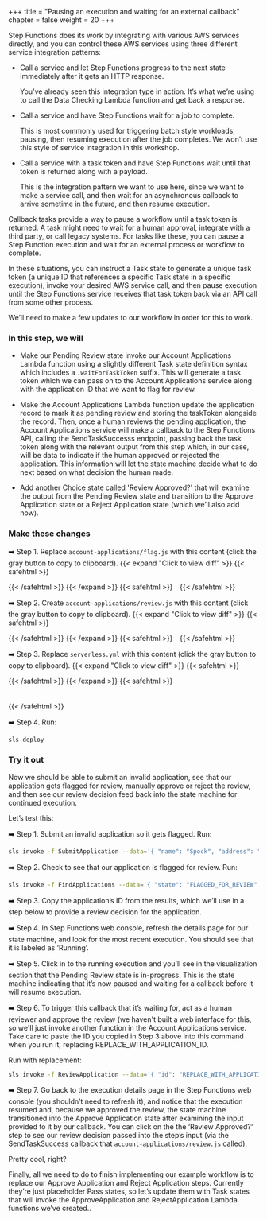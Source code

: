 +++
title = "Pausing an execution and waiting for an external callback"
chapter = false
weight = 20
+++

Step Functions does its work by integrating with various AWS services directly, and you can control these AWS services using three different service integration patterns: 

* Call a service and let Step Functions progress to the next state immediately after it gets an HTTP response. 

    You’ve already seen this integration type in action. It’s what we’re using to call the Data Checking Lambda function and get back a response.
    
* Call a service and have Step Functions wait for a job to complete. 
    
    This is most commonly used for triggering batch style workloads, pausing, then resuming execution after the job completes. We won’t use this style of service integration in this workshop.
    
* Call a service with a task token and have Step Functions wait until that token is returned along with a payload.
    
    This is the integration pattern we want to use here, since we want to make a service call, and then wait for an asynchronous callback to arrive sometime in the future, and then resume execution.


Callback tasks provide a way to pause a workflow until a task token is returned. A task might need to wait for a human approval, integrate with a third party, or call legacy systems. For tasks like these, you can pause a Step Function execution and wait for an external process or workflow to complete.

In these situations, you can instruct a Task state to generate a unique task token (a unique ID that references a specific Task state in a specific execution), invoke your desired AWS service call, and then pause execution until the Step Functions  service receives that task token back via an API call from some other process.

We’ll need to make a few updates to our workflow in order for this to work. 

### In this step, we will

* Make our Pending Review state invoke our Account Applications Lambda function using a slightly different Task state definition syntax which includes a `.waitForTaskToken` suffix. This will generate a task token which we can pass on to the Account Applications service along with the application ID that we want to flag for review. 

* Make the Account Applications Lambda function update the application record to mark it as pending review and storing the taskToken alongside the record. Then, once a human reviews the pending application, the Account Applications service will make a callback to the Step Functions API, calling the SendTaskSuccesss endpoint, passing back the task token along with the relevant output from this step which, in our case, will be data to indicate if the human approved or rejected the application. This information will let the state machine decide what to do next based on what decision the human made.

* Add another Choice state called 'Review Approved?' that will examine the output from the Pending Review state and transition to the Approve Application state or a Reject Application state (which we’ll also add now).



### Make these changes

➡️ Step 1. Replace `account-applications/flag.js` with <span class="clipBtn clipboard" data-clipboard-target="#ide05e0f0592fd44dc9fb82b891b985bec">this content</span> (click the gray button to copy to clipboard). 
{{< expand "Click to view diff" >}} {{< safehtml >}}
<div id="diff-ide05e0f0592fd44dc9fb82b891b985bec"></div> <script type="text/template" data-diff-for="diff-ide05e0f0592fd44dc9fb82b891b985bec">commit 278b0babefb143aafbbf1bb5c773a62fcd3f374f
Author: Gabe Hollombe <gabe@avantbard.com>
Date:   Wed Oct 16 10:58:50 2019 +0800

    Call out to Lambda from Pending Review state, add Review Approved? choice state that transitions to Approve or Reject pass states. Create a review lambda that calls back to Step Functions with review decision in SendTaskSuccess

diff --git a/account-applications/flag.js b/account-applications/flag.js
index 3e700d5..8bbdcb1 100644
--- a/account-applications/flag.js
+++ b/account-applications/flag.js
@@ -10,7 +10,7 @@ const dynamo = new AWS.DynamoDB.DocumentClient();
 const AccountApplications = require('./AccountApplications')(ACCOUNTS_TABLE_NAME, dynamo)
 
 const flagForReview = async (data) => {
-    const { id, flagType } = data
+    const { id, flagType, taskToken } = data
 
     if (flagType !== 'REVIEW' && flagType !== 'UNPROCESSABLE_DATA') {
         throw new Error("flagType must be REVIEW or UNPROCESSABLE_DATA")
@@ -32,6 +32,7 @@ const flagForReview = async (data) => {
         {
             state: newState,
             reason,
+            taskToken
         }
     )
     return updatedApplication
</script>
{{< /safehtml >}} {{< /expand >}}
{{< safehtml >}}
<textarea id="ide05e0f0592fd44dc9fb82b891b985bec" style="position: relative; left: -1000px; width: 1px; height: 1px;">'use strict';
const REGION = process.env.REGION
const ACCOUNTS_TABLE_NAME = process.env.ACCOUNTS_TABLE_NAME

const AWS = require('aws-sdk')
AWS.config.update({region: REGION});

const dynamo = new AWS.DynamoDB.DocumentClient();

const AccountApplications = require('./AccountApplications')(ACCOUNTS_TABLE_NAME, dynamo)

const flagForReview = async (data) => {
    const { id, flagType, taskToken } = data

    if (flagType !== 'REVIEW' && flagType !== 'UNPROCESSABLE_DATA') {
        throw new Error("flagType must be REVIEW or UNPROCESSABLE_DATA")
    }

    let newState
    let reason
    if (flagType === 'REVIEW') {
        newState = 'FLAGGED_FOR_REVIEW'
        reason = data.reason
    }
    else {
        reason = JSON.parse(data.errorInfo.Cause).errorMessage
        newState = 'FLAGGED_WITH_UNPROCESSABLE_DATA'
    }

    const updatedApplication = await AccountApplications.update(
        id,
        {
            state: newState,
            reason,
            taskToken
        }
    )
    return updatedApplication
}

module.exports.handler = async(event) => {
    try {
        const result = await flagForReview(event)
        return result
    } catch (ex) {
        console.error(ex)
        console.info('event', JSON.stringify(event))
        throw ex
    }
};
</textarea>
{{< /safehtml >}}

➡️ Step 2. Create `account-applications/review.js` with <span class="clipBtn clipboard" data-clipboard-target="#id52361c76c45244958189c718f198276e">this content</span> (click the gray button to copy to clipboard). 
{{< expand "Click to view diff" >}} {{< safehtml >}}
<div id="diff-id52361c76c45244958189c718f198276e"></div> <script type="text/template" data-diff-for="diff-id52361c76c45244958189c718f198276e">commit 278b0babefb143aafbbf1bb5c773a62fcd3f374f
Author: Gabe Hollombe <gabe@avantbard.com>
Date:   Wed Oct 16 10:58:50 2019 +0800

    Call out to Lambda from Pending Review state, add Review Approved? choice state that transitions to Approve or Reject pass states. Create a review lambda that calls back to Step Functions with review decision in SendTaskSuccess

diff --git a/account-applications/review.js b/account-applications/review.js
new file mode 100644
index 0000000..74b3186
--- /dev/null
+++ b/account-applications/review.js
@@ -0,0 +1,47 @@
+'use strict';
+const REGION = process.env.REGION
+const ACCOUNTS_TABLE_NAME = process.env.ACCOUNTS_TABLE_NAME
+
+const AWS = require('aws-sdk')
+AWS.config.update({region: REGION});
+
+const dynamo = new AWS.DynamoDB.DocumentClient();
+const stepfunctions = new AWS.StepFunctions();
+
+const AccountApplications = require('./AccountApplications')(ACCOUNTS_TABLE_NAME, dynamo)
+
+const updateApplicationWithDecision = (id, decision) => {
+    if (decision !== 'APPROVE' && decision !== 'REJECT') {
+        throw new Error("Required `decision` parameter must be 'APPROVE' or 'REJECT'")
+    }
+
+    switch(decision) {
+        case 'APPROVE': return AccountApplications.update(id, { state: 'REVIEW_APPROVED' })
+        case 'REJECT': return AccountApplications.update(id, { state: 'REVIEW_REJECTED' })
+    }
+}
+
+const updateWorkflowWithReviewDecision = async (data) => {
+    const { id, decision } = data
+
+    const updatedApplication = await updateApplicationWithDecision(id, decision)
+
+    let params = {
+        output: JSON.stringify({ decision }),
+        taskToken: updatedApplication.taskToken
+    };
+    await stepfunctions.sendTaskSuccess(params).promise()
+
+    return updatedApplication
+}
+
+module.exports.handler = async(event) => {
+    try {
+        const result = await updateWorkflowWithReviewDecision(event)
+        return result
+    } catch (ex) {
+        console.error(ex)
+        console.info('event', JSON.stringify(event))
+        throw ex
+    }
+};
\ No newline at end of file
</script>
{{< /safehtml >}} {{< /expand >}}
{{< safehtml >}}
<textarea id="id52361c76c45244958189c718f198276e" style="position: relative; left: -1000px; width: 1px; height: 1px;">'use strict';
const REGION = process.env.REGION
const ACCOUNTS_TABLE_NAME = process.env.ACCOUNTS_TABLE_NAME

const AWS = require('aws-sdk')
AWS.config.update({region: REGION});

const dynamo = new AWS.DynamoDB.DocumentClient();
const stepfunctions = new AWS.StepFunctions();

const AccountApplications = require('./AccountApplications')(ACCOUNTS_TABLE_NAME, dynamo)

const updateApplicationWithDecision = (id, decision) => {
    if (decision !== 'APPROVE' && decision !== 'REJECT') {
        throw new Error("Required `decision` parameter must be 'APPROVE' or 'REJECT'")
    }

    switch(decision) {
        case 'APPROVE': return AccountApplications.update(id, { state: 'REVIEW_APPROVED' })
        case 'REJECT': return AccountApplications.update(id, { state: 'REVIEW_REJECTED' })
    }
}

const updateWorkflowWithReviewDecision = async (data) => {
    const { id, decision } = data

    const updatedApplication = await updateApplicationWithDecision(id, decision)

    let params = {
        output: JSON.stringify({ decision }),
        taskToken: updatedApplication.taskToken
    };
    await stepfunctions.sendTaskSuccess(params).promise()

    return updatedApplication
}

module.exports.handler = async(event) => {
    try {
        const result = await updateWorkflowWithReviewDecision(event)
        return result
    } catch (ex) {
        console.error(ex)
        console.info('event', JSON.stringify(event))
        throw ex
    }
};
</textarea>
{{< /safehtml >}}

➡️ Step 3. Replace `serverless.yml` with <span class="clipBtn clipboard" data-clipboard-target="#idb68cded066dd45e69bd22047e755e9bc">this content</span> (click the gray button to copy to clipboard). 
{{< expand "Click to view diff" >}} {{< safehtml >}}
<div id="diff-idb68cded066dd45e69bd22047e755e9bc"></div> <script type="text/template" data-diff-for="diff-idb68cded066dd45e69bd22047e755e9bc">commit 278b0babefb143aafbbf1bb5c773a62fcd3f374f
Author: Gabe Hollombe <gabe@avantbard.com>
Date:   Wed Oct 16 10:58:50 2019 +0800

    Call out to Lambda from Pending Review state, add Review Approved? choice state that transitions to Approve or Reject pass states. Create a review lambda that calls back to Step Functions with review decision in SendTaskSuccess

diff --git a/serverless.yml b/serverless.yml
index eec141d..acc14c6 100644
--- a/serverless.yml
+++ b/serverless.yml
@@ -30,6 +30,14 @@ functions:
       ACCOUNTS_TABLE_NAME: ${self:custom.applicationsTable}
     role: FlagRole
 
+  ReviewApplication:
+    name: ${self:service}__account_applications__review__${self:provider.stage}
+    handler: account-applications/review.handler
+    environment:
+      REGION: ${self:provider.region}
+      ACCOUNTS_TABLE_NAME: ${self:custom.applicationsTable}
+    role: ReviewRole
+
   FindApplications:
     name: ${self:service}__account_applications__find__${self:provider.stage}
     handler: account-applications/find.handler
@@ -144,6 +152,22 @@ resources:
           - { Ref: LambdaLoggingPolicy }
           - { Ref: DynamoPolicy }
 
+    ReviewRole:
+      Type: AWS::IAM::Role
+      Properties:
+        AssumeRolePolicyDocument:
+          Version: '2012-10-17'
+          Statement:
+            - Effect: Allow
+              Principal:
+                Service:
+                  - lambda.amazonaws.com
+              Action: sts:AssumeRole
+        ManagedPolicyArns:
+          - { Ref: LambdaLoggingPolicy }
+          - { Ref: DynamoPolicy }
+          - { Ref: StepFunctionsPolicy }
+
     RejectRole:
       Type: AWS::IAM::Role
       Properties:
@@ -250,6 +274,7 @@ resources:
                     Action: 'lambda:InvokeFunction'
                     Resource:
                         - Fn::GetAtt: [DataCheckingLambdaFunction, Arn]
+                        - Fn::GetAtt: [FlagApplicationLambdaFunction, Arn]
 
     ProcessApplicationsStateMachine:
       Type: AWS::StepFunctions::StateMachine
@@ -299,8 +324,36 @@ resources:
                         "Default": "Approve Application"
                     },
                     "Pending Review": {
-                        "Type": "Pass",
-                        "End": true
+                      "Type": "Task",
+                      "Resource": "arn:aws:states:::lambda:invoke.waitForTaskToken",
+                      "Parameters": {
+                          "FunctionName": "#{flagApplicationLambdaName}",
+                          "Payload": {
+                              "id.$": "$.application.id",
+                              "flagType": "REVIEW",
+                              "taskToken.$": "$$.Task.Token"
+                          }
+                      },
+                      "ResultPath": "$.review",
+                      "Next": "Review Approved?"
+                    },
+                    "Review Approved?": {
+                        "Type": "Choice",
+                        "Choices": [{
+                                "Variable": "$.review.decision",
+                                "StringEquals": "APPROVE",
+                                "Next": "Approve Application"
+                            },
+                            {
+                                "Variable": "$.review.decision",
+                                "StringEquals": "REJECT",
+                                "Next": "Reject Application"
+                            }
+                        ]
+                    },
+                    "Reject Application": {
+                         "Type": "Pass",
+                         "End": true
                      },
                     "Approve Application": {
                         "Type": "Pass",
@@ -310,4 +363,5 @@ resources:
               }
             - {
               dataCheckingLambdaArn: !GetAtt [DataCheckingLambdaFunction, Arn],
+              flagApplicationLambdaName: !Ref FlagApplicationLambdaFunction,
             }
\ No newline at end of file
</script>
{{< /safehtml >}} {{< /expand >}}
{{< safehtml >}}
<textarea id="idb68cded066dd45e69bd22047e755e9bc" style="position: relative; left: -1000px; width: 1px; height: 1px;">service: StepFunctionsWorkshop

plugins:
  - serverless-cf-vars

custom:
  applicationsTable: '${self:service}__account_applications__${self:provider.stage}'

provider:
  name: aws
  runtime: nodejs10.x
  memorySize: 128
  stage: dev

functions:
  SubmitApplication:
    name: ${self:service}__account_applications__submit__${self:provider.stage}
    handler: account-applications/submit.handler
    environment:
      REGION: ${self:provider.region}
      ACCOUNTS_TABLE_NAME: ${self:custom.applicationsTable}
      APPLICATION_PROCESSING_STEP_FUNCTION_ARN: { Ref: "ProcessApplicationsStateMachine" }
    role: SubmitRole

  FlagApplication:
    name: ${self:service}__account_applications__flag__${self:provider.stage}
    handler: account-applications/flag.handler
    environment:
      REGION: ${self:provider.region}
      ACCOUNTS_TABLE_NAME: ${self:custom.applicationsTable}
    role: FlagRole

  ReviewApplication:
    name: ${self:service}__account_applications__review__${self:provider.stage}
    handler: account-applications/review.handler
    environment:
      REGION: ${self:provider.region}
      ACCOUNTS_TABLE_NAME: ${self:custom.applicationsTable}
    role: ReviewRole

  FindApplications:
    name: ${self:service}__account_applications__find__${self:provider.stage}
    handler: account-applications/find.handler
    environment:
      REGION: ${self:provider.region}
      ACCOUNTS_TABLE_NAME: ${self:custom.applicationsTable}
    role: FindRole

  RejectApplication:
    name: ${self:service}__account_applications__reject__${self:provider.stage}
    handler: account-applications/reject.handler
    environment:
      REGION: ${self:provider.region}
      ACCOUNTS_TABLE_NAME: ${self:custom.applicationsTable}
    role: RejectRole

  ApproveApplication:
    name: ${self:service}__account_applications__approve__${self:provider.stage}
    handler: account-applications/approve.handler
    environment:
      REGION: ${self:provider.region}
      ACCOUNTS_TABLE_NAME: ${self:custom.applicationsTable}
    role: ApproveRole

  DataChecking:
    name: ${self:service}__data_checking__${self:provider.stage}
    handler: data-checking.handler
    role: DataCheckingRole

resources:
  Resources:
    LambdaLoggingPolicy:
      Type: 'AWS::IAM::ManagedPolicy'
      Properties:
        PolicyDocument:
          Version: '2012-10-17'
          Statement:
            - Effect: Allow
              Action:
                - logs:CreateLogGroup
                - logs:CreateLogStream
                - logs:PutLogEvents
              Resource:
                - 'Fn::Join':
                  - ':'
                  -
                    - 'arn:aws:logs'
                    - Ref: 'AWS::Region'
                    - Ref: 'AWS::AccountId'
                    - 'log-group:/aws/lambda/*:*:*'

    DynamoPolicy:
      Type: 'AWS::IAM::ManagedPolicy'
      Properties:
        PolicyDocument:
          Version: '2012-10-17'
          Statement:
            - Effect: "Allow"
              Action:
                - "dynamodb:*"
              Resource:
                - { "Fn::GetAtt": ["ApplicationsDynamoDBTable", "Arn" ] }
                - 'Fn::Join':
                    - '/'
                    -
                        - { "Fn::GetAtt": ["ApplicationsDynamoDBTable", "Arn" ] }
                        - '*'

    StepFunctionsPolicy:
      Type: 'AWS::IAM::ManagedPolicy'
      Properties:
        PolicyDocument:
          Version: '2012-10-17'
          Statement:
            -
              Effect: "Allow"
              Action:
                - "states:StartExecution"
                - "states:SendTaskSuccess"
                - "states:SendTaskFailure"
              Resource:
                - { Ref: ProcessApplicationsStateMachine }

    SubmitRole:
      Type: AWS::IAM::Role
      Properties:
        AssumeRolePolicyDocument:
          Version: '2012-10-17'
          Statement:
            - Effect: Allow
              Principal:
                Service:
                  - lambda.amazonaws.com
              Action: sts:AssumeRole
        ManagedPolicyArns:
          - { Ref: LambdaLoggingPolicy }
          - { Ref: DynamoPolicy }
          - { Ref: StepFunctionsPolicy }

    FlagRole:
      Type: AWS::IAM::Role
      Properties:
        AssumeRolePolicyDocument:
          Version: '2012-10-17'
          Statement:
            - Effect: Allow
              Principal:
                Service:
                  - lambda.amazonaws.com
              Action: sts:AssumeRole
        ManagedPolicyArns:
          - { Ref: LambdaLoggingPolicy }
          - { Ref: DynamoPolicy }

    ReviewRole:
      Type: AWS::IAM::Role
      Properties:
        AssumeRolePolicyDocument:
          Version: '2012-10-17'
          Statement:
            - Effect: Allow
              Principal:
                Service:
                  - lambda.amazonaws.com
              Action: sts:AssumeRole
        ManagedPolicyArns:
          - { Ref: LambdaLoggingPolicy }
          - { Ref: DynamoPolicy }
          - { Ref: StepFunctionsPolicy }

    RejectRole:
      Type: AWS::IAM::Role
      Properties:
        AssumeRolePolicyDocument:
          Version: '2012-10-17'
          Statement:
            - Effect: Allow
              Principal:
                Service:
                  - lambda.amazonaws.com
              Action: sts:AssumeRole
        ManagedPolicyArns:
          - { Ref: LambdaLoggingPolicy }
          - { Ref: DynamoPolicy }

    ApproveRole:
      Type: AWS::IAM::Role
      Properties:
        AssumeRolePolicyDocument:
          Version: '2012-10-17'
          Statement:
            - Effect: Allow
              Principal:
                Service:
                  - lambda.amazonaws.com
              Action: sts:AssumeRole
        ManagedPolicyArns:
          - { Ref: LambdaLoggingPolicy }
          - { Ref: DynamoPolicy }

    FindRole:
      Type: AWS::IAM::Role
      Properties:
        AssumeRolePolicyDocument:
          Version: '2012-10-17'
          Statement:
            - Effect: Allow
              Principal:
                Service:
                  - lambda.amazonaws.com
              Action: sts:AssumeRole
        ManagedPolicyArns:
          - { Ref: LambdaLoggingPolicy }
          - { Ref: DynamoPolicy }

    DataCheckingRole:
      Type: AWS::IAM::Role
      Properties:
        AssumeRolePolicyDocument:
          Version: '2012-10-17'
          Statement:
            - Effect: Allow
              Principal:
                Service:
                  - lambda.amazonaws.com
              Action: sts:AssumeRole
        ManagedPolicyArns:
          - { Ref: LambdaLoggingPolicy }

    ApplicationsDynamoDBTable:
      Type: 'AWS::DynamoDB::Table'
      Properties:
        TableName: ${self:custom.applicationsTable}
        AttributeDefinitions:
          -
            AttributeName: id
            AttributeType: S
          -
            AttributeName: state
            AttributeType: S
        KeySchema:
          -
            AttributeName: id
            KeyType: HASH
        BillingMode: PAY_PER_REQUEST
        GlobalSecondaryIndexes:
            -
                IndexName: state
                KeySchema:
                    -
                        AttributeName: state
                        KeyType: HASH
                Projection:
                    ProjectionType: ALL

    StepFunctionRole:
      Type: 'AWS::IAM::Role'
      Properties:
        AssumeRolePolicyDocument:
            Version: '2012-10-17'
            Statement:
                -
                  Effect: Allow
                  Principal:
                      Service: 'states.amazonaws.com'
                  Action: 'sts:AssumeRole'
        Policies:
            -
              PolicyName: lambda
              PolicyDocument:
                Statement:
                  -
                    Effect: Allow
                    Action: 'lambda:InvokeFunction'
                    Resource:
                        - Fn::GetAtt: [DataCheckingLambdaFunction, Arn]
                        - Fn::GetAtt: [FlagApplicationLambdaFunction, Arn]

    ProcessApplicationsStateMachine:
      Type: AWS::StepFunctions::StateMachine
      Properties:
        StateMachineName: ${self:service}__process_account_applications__${self:provider.stage}
        RoleArn: !GetAtt StepFunctionRole.Arn
        DefinitionString:
          !Sub
            - |-
              {
                "StartAt": "Check Name",
                "States": {
                    "Check Name": {
                        "Type": "Task",
                        "Parameters": {
                            "command": "CHECK_NAME",
                            "data": { "name.$": "$.application.name" }
                        },
                        "Resource": "#{dataCheckingLambdaArn}",
                        "ResultPath": "$.checks.name",
                        "Next": "Check Address"
                    },
                    "Check Address": {
                        "Type": "Task",
                        "Parameters": {
                            "command": "CHECK_ADDRESS",
                            "data": { "address.$": "$.application.address" }
                        },
                        "Resource": "#{dataCheckingLambdaArn}",
                        "ResultPath": "$.checks.address",
                        "Next": "Review Required?"
                    },
                    "Review Required?": {
                        "Type": "Choice",
                        "Choices": [
                          {
                            "Variable": "$.checks.name.flagged",
                            "BooleanEquals": true,
                            "Next": "Pending Review"
                          },
                          {
                            "Variable": "$.checks.address.flagged",
                            "BooleanEquals": true,
                            "Next": "Pending Review"
                          }
                        ],
                        "Default": "Approve Application"
                    },
                    "Pending Review": {
                      "Type": "Task",
                      "Resource": "arn:aws:states:::lambda:invoke.waitForTaskToken",
                      "Parameters": {
                          "FunctionName": "#{flagApplicationLambdaName}",
                          "Payload": {
                              "id.$": "$.application.id",
                              "flagType": "REVIEW",
                              "taskToken.$": "$$.Task.Token"
                          }
                      },
                      "ResultPath": "$.review",
                      "Next": "Review Approved?"
                    },
                    "Review Approved?": {
                        "Type": "Choice",
                        "Choices": [{
                                "Variable": "$.review.decision",
                                "StringEquals": "APPROVE",
                                "Next": "Approve Application"
                            },
                            {
                                "Variable": "$.review.decision",
                                "StringEquals": "REJECT",
                                "Next": "Reject Application"
                            }
                        ]
                    },
                    "Reject Application": {
                         "Type": "Pass",
                         "End": true
                     },
                    "Approve Application": {
                        "Type": "Pass",
                        "End": true
                    }
                }
              }
            - {
              dataCheckingLambdaArn: !GetAtt [DataCheckingLambdaFunction, Arn],
              flagApplicationLambdaName: !Ref FlagApplicationLambdaFunction,
            }
</textarea>
{{< /safehtml >}}

➡️ Step 4. Run:

```bash
sls deploy
```

### Try it out

Now we should be able to submit an invalid application, see that our application gets flagged for review, manually approve or reject the review, and then see our review decision feed back into the state machine for continued execution.

Let’s test this:

➡️ Step 1. Submit an invalid application so it gets flagged. Run:

```bash
sls invoke -f SubmitApplication --data='{ "name": "Spock", "address": "123EnterpriseStreet" }'
```

➡️ Step 2. Check to see that our application is flagged for review. Run:

```bash
sls invoke -f FindApplications --data='{ "state": "FLAGGED_FOR_REVIEW" }' 
```

➡️ Step 3. Copy the application’s ID from the results, which we’ll use in a step below to provide a review decision for the application.

➡️ Step 4. In Step Functions web console, refresh the details page for our state machine, and look for the most recent execution. You should see that it is labeled as ‘Running’. 

➡️ Step 5. Click in to the running execution and you’ll see in the visualization section that the Pending Review state is in-progress. This is the state machine indicating that it’s now paused and waiting for a callback before it will resume execution.

➡️ Step 6. To trigger this callback that it’s waiting for, act as a human reviewer and approve the review (we haven't built a web interface for this, so we'll just invoke another function in the Account Applications service. Take care to paste the ID you copied in Step 3 above into this command when you run it, replacing REPLACE_WITH_APPLICATION_ID. 

Run with replacement:

```bash
sls invoke -f ReviewApplication --data='{ "id": "REPLACE_WITH_APPLICATION_ID", "decision": "APPROVE" }'
```

➡️ Step 7. Go back to the execution details page in the Step Functions web console (you shouldn’t need to refresh it), and notice that the execution resumed and, because we approved the review, the state machine transitioned into the Approve Application state after examining the input provided to it by our callback.  You can click on the the ‘Review Approved?‘ step to see our review decision passed into the step’s input (via the SendTaskSuccess callback that `account-applications/review.js` called).


Pretty cool, right?

Finally, all we need to do to finish implementing our example workflow is to replace our Approve Application and Reject Application steps.  Currently they’re just placeholder Pass states, so let’s update them with Task states that will invoke the ApproveApplication and RejectApplication Lambda functions we’ve created..